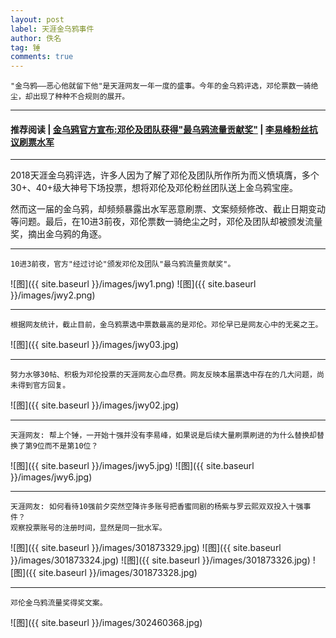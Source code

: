 ```yaml
---
layout: post
label: 天涯金乌鸦事件
author: 佚名
tag: 锤
comments: true
---
```


    "金乌鸦——恶心他就留下他"是天涯网友一年一度的盛事。今年的金乌鸦评选，邓伦票数一骑绝尘，却出现了种种不合规则的展开。

---
#### 推荐阅读 | [金乌鸦官方宣布:邓伦及团队获得"最乌鸦流量贡献奖"](http://bbs.tianya.cn/post-funinfo-7740773-1.shtml) | [李易峰粉丝抗议刷票水军](https://bbs.tianya.cn/m/post-funinfo-7732933-1.shtml)
---
    
2018天涯金乌鸦评选，许多人因为了解了邓伦及团队所作所为而义愤填膺，多个30+、40+级大神号下场投票，想将邓伦及邓伦粉丝团队送上金乌鸦宝座。

然而这一届的金乌鸦，却频频暴露出水军恶意刷票、文案频频修改、截止日期变动等问题。最后，在10进3前夜，邓伦票数一骑绝尘之时，邓伦及团队却被颁发流量奖，摘出金乌鸦的角逐。

---
    
    10进3前夜，官方"经过讨论"颁发邓伦及团队"最乌鸦流量贡献奖"。
    
    
![图]({{ site.baseurl }}/images/jwy1.png)
![图]({{ site.baseurl }}/images/jwy2.png)

---
    
    根据网友统计，截止目前，金乌鸦票选中票数最高的是邓伦。邓伦早已是网友心中的无冕之王。

![图]({{ site.baseurl }}/images/jwy03.jpg)

---

    努力水够30帖、积极为邓伦投票的天涯网友心血尽费。网友反映本届票选中存在的几大问题，尚未得到官方回复。

![图]({{ site.baseurl }}/images/jwy02.jpg)

---

    天涯网友: 帮上个锤，一开始十强并没有李易峰，如果说是后续大量刷票刷进的为什么替换却替换了第9位而不是第10位？
    
![图]({{ site.baseurl }}/images/jwy5.jpg)
![图]({{ site.baseurl }}/images/jwy6.jpg)

---

    天涯网友: 如何看待10强前夕突然空降许多账号把香蜜同剧的杨紫与罗云熙双双投入十强事件？
    观察投票账号的注册时间，显然是同一批水军。
    

![图]({{ site.baseurl }}/images/301873329.jpg)
![图]({{ site.baseurl }}/images/301873324.jpg)
![图]({{ site.baseurl }}/images/301873326.jpg)
![图]({{ site.baseurl }}/images/301873328.jpg)

---

    邓伦金乌鸦流量奖得奖文案。

![图]({{ site.baseurl }}/images/302460368.jpg)